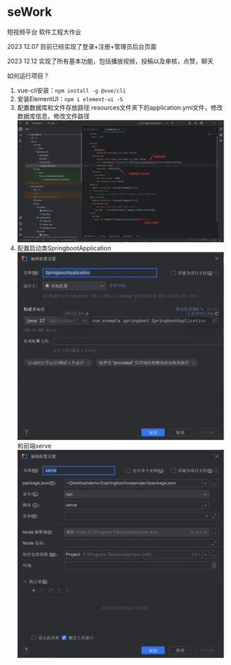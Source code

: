 # seWork
短视频平台 软件工程大作业

2023 12.07
目前已经实现了登录+注册+管理员后台页面

2023 12.12
实现了所有基本功能，包括播放视频，投稿以及审核，点赞，聊天


如何运行项目？
1. vue-cli安装：`npm install -g @vue/cli`
2. 安装ElementUI：`npm i element-ui -S`
3. 配置数据库和文件存放路径 resources文件夹下的application.yml文件，修改数据库信息，修改文件路径![img_2.png](img_2.png)
4. 配置启动类SpringbootApplication![img_1.png](img_1.png)和前端serve![img.png](img.png)
